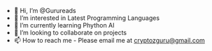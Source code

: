 - 👋 Hi, I’m @Gurureads
- 👀 I’m interested in Latest Programming Languages
- 🌱 I’m currently learning Phython AI
- 💞️ I’m looking to collaborate on projects
- 📫 How to reach me - Please email me at cryptozguru@gmail.com

<!---
Gurureads/Gurureads is a ✨ special ✨ repository because its `README.md` (this file) appears on your GitHub profile.
You can click the Preview link to take a look at your changes.
--->
